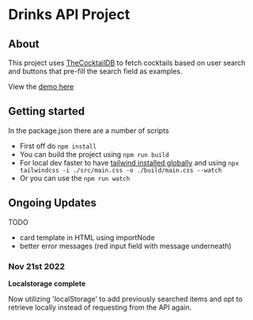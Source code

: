 # Drinks API Project

## About

This project uses [TheCocktailDB](https://www.thecocktaildb.com/) to fetch cocktails based on user search and buttons that pre-fill the search field as examples.

View the [demo here](https://drinks-api.vercel.app/)

## Getting started

In the package.json there are a number of scripts

- First off do `npm install`
- You can build the project using `npm run build`
- For local dev faster to have [tailwind installed globally](https://tailwindcss.com/docs/installation) and using `npx tailwindcss -i ./src/main.css -o ./build/main.css --watch`
- Or you can use the `npm run watch`

## Ongoing Updates

TODO

- card template in HTML using importNode
- better error messages (red input field with message underneath)

### Nov 21st 2022

**Localstorage complete**

Now utilizing 'localStorage' to add previously searched items and opt to retrieve locally instead of requesting from the API again.

